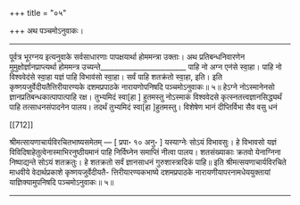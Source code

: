 +++
title = "०५"

+++
अथ पञ्चमोऽनुवाकः।
________________________
पूर्वत्र भूरग्नय इत्यनुवाके सर्वसाधारणाः पापक्षयार्था होममन्त्रा उक्ताः। अथ प्रतिबन्धनिवारणेन मुमुक्षोर्ज्ञानप्राप्त्यर्था होममन्त्र उच्यन्ते________________________
पाहि नो अग्न एन॑से स्वा॒हा। पाहि नो विश्ववेद॑से स्वा॒हा
यज्ञं पाहि विभाव॑सो स्वा॒हा। सर्वं पाहि शतक्र॑तो स्वा॒हा, इति।
इति कृष्णयजुर्वेदीयतैत्तिरीयारण्यके दशमप्रपाठके नारायणोपनिषदि पञ्चमोऽनुवाकः॥ ५॥
हेऽग्ने नोऽस्मानेनसो ज्ञानप्रतिबन्धकात्पापात्पाहि रक्ष। तुभ्यमिदं स्वा[हा ] हुतमस्तु नोऽस्माकं विश्ववेदसे कृत्स्नतत्त्वज्ञानसिद्ध्यर्थं पाहि तत्साधनसंपादनेन पालय। तदर्थं तुभ्यमिदं स्वा[हा ]हुतमस्तु। विशेषेण भानं दीप्तिर्विभा सैव वसु धनं

[[712]]

श्रीमत्सायणाचार्यविरचितभाष्यसमेतम् — [ प्रपा॰ १० अनु॰ ]
यस्याग्नेः सोऽयं विभावसुः। हे विभावसो यज्ञं विविदिषाहेतुत्वेनास्माभिरनुष्ठीयमानं पाहि निर्विघ्नेन समाप्तिं नीत्वा पालय। शतसंख्याकाः क्रतवो येनाग्निना निष्पाद्यन्ते सोऽयं शतक्रतुः। हे शतक्रतो सर्वं ज्ञानसाधनं गुरुशास्त्रादिकं पाहि॥
इति श्रीमत्सयणाचार्यविरचिते माधवीये वेदार्थप्रकाशे कृष्णयजुर्वेदीयतै-
त्तिरीयारण्यकभाष्ये दशमप्रपाठके नारायणीयापरनामधेययुक्तायां
याज्ञिक्यामुपनिषदि पञ्चमोऽनुवाकः॥ ५॥
________________________
